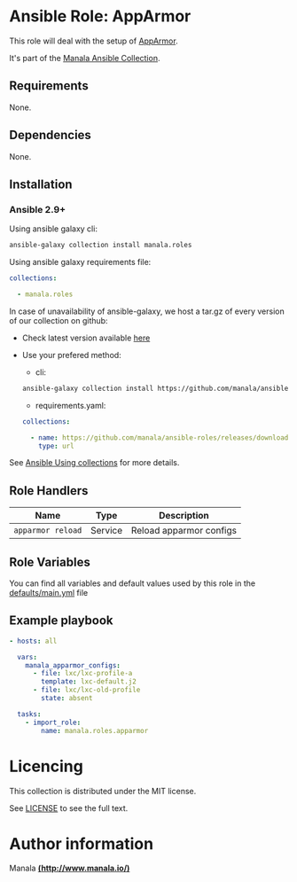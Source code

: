 # Ansible Role: AppArmor

This role will deal with the setup of [AppArmor](http://apparmor.net/).

It's part of the [Manala Ansible Collection](https://galaxy.ansible.com/manala/roles).

## Requirements

None.

## Dependencies

None.

## Installation

### Ansible 2.9+

Using ansible galaxy cli:

```bash
ansible-galaxy collection install manala.roles
```

Using ansible galaxy requirements file:

```yaml
collections:

  - manala.roles
```

In case of unavailability of ansible-galaxy, we host a tar.gz of every version of our collection on github:
  - Check latest version available [here](https://github.com/manala/ansible-roles/releases)
  - Use your prefered method:

    - cli:
    ```bash
    ansible-galaxy collection install https://github.com/manala/ansible-roles/releases/download/$VERSION/manala-roles-$VERSION.tar.gz
    ```

    - requirements.yaml:
    ```yaml
    collections:

      - name: https://github.com/manala/ansible-roles/releases/download/$VERSION/manala-roles-$VERSION.tar.gz
        type: url
    ```

See [Ansible Using collections](https://docs.ansible.com/ansible/devel/user_guide/collections_using.html) for more details.

## Role Handlers

| Name              | Type    | Description             |
| ----------------- | ------- | ----------------------- |
| `apparmor reload` | Service | Reload apparmor configs |

## Role Variables

You can find all variables and default values used by this role in the [defaults/main.yml](./defaults/main.yml) file

## Example playbook

```yaml
- hosts: all

  vars:
    manala_apparmor_configs:
      - file: lxc/lxc-profile-a
        template: lxc-default.j2
      - file: lxc/lxc-old-profile
        state: absent

  tasks:
    - import_role:  
        name: manala.roles.apparmor
```

# Licencing

This collection is distributed under the MIT license.

See [LICENSE](https://opensource.org/licenses/MIT) to see the full text.

# Author information

Manala [**(http://www.manala.io/)**](http://www.manala.io)

